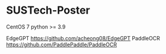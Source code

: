 # SUSTech-Poster

CentOS 7
python >= 3.9

EdgeGPT https://github.com/acheong08/EdgeGPT
PaddleOCR https://github.com/PaddlePaddle/PaddleOCR


